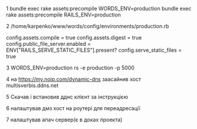 1
bundle exec rake assets:precompile WORDS_ENV=production
bundle exec rake assets:precompile RAILS_ENV=production

2
/home/karpenko/www/words/config/environments/production.rb

 config.assets.compile = true
  config.assets.digest = true
    config.public_file_server.enabled = ENV["RAILS_SERVE_STATIC_FILES"].present?
  config.serve_static_files = true

3
WORDS_ENV=production rs -e production -p 5000

4
 на https://my.noip.com/dynamic-dns заасайнив хост 
 multisverbis.ddns.net

5
Скачав і встановив дднс клієнт за інструкцією

6
налаштував дмз хост на роутері для переадресації

7
налаштував апач сервер(є в доках проекта)